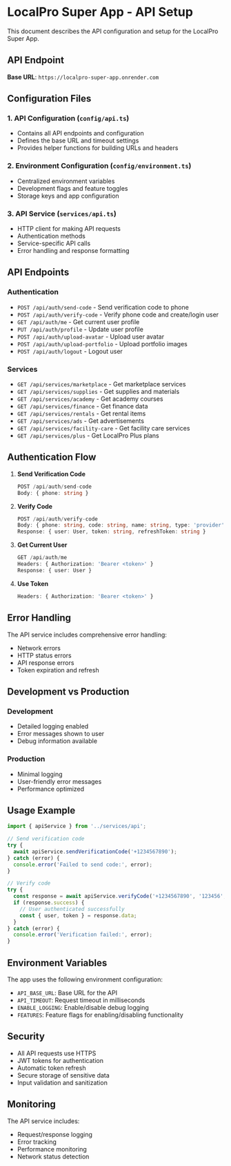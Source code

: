 # LocalPro Super App - API Setup

This document describes the API configuration and setup for the LocalPro Super App.

## API Endpoint

**Base URL**: `https://localpro-super-app.onrender.com`

## Configuration Files

### 1. API Configuration (`config/api.ts`)
- Contains all API endpoints and configuration
- Defines the base URL and timeout settings
- Provides helper functions for building URLs and headers

### 2. Environment Configuration (`config/environment.ts`)
- Centralized environment variables
- Development flags and feature toggles
- Storage keys and app configuration

### 3. API Service (`services/api.ts`)
- HTTP client for making API requests
- Authentication methods
- Service-specific API calls
- Error handling and response formatting

## API Endpoints

### Authentication
- `POST /api/auth/send-code` - Send verification code to phone
- `POST /api/auth/verify-code` - Verify phone code and create/login user
- `GET /api/auth/me` - Get current user profile
- `PUT /api/auth/profile` - Update user profile
- `POST /api/auth/upload-avatar` - Upload user avatar
- `POST /api/auth/upload-portfolio` - Upload portfolio images
- `POST /api/auth/logout` - Logout user

### Services
- `GET /api/services/marketplace` - Get marketplace services
- `GET /api/services/supplies` - Get supplies and materials
- `GET /api/services/academy` - Get academy courses
- `GET /api/services/finance` - Get finance data
- `GET /api/services/rentals` - Get rental items
- `GET /api/services/ads` - Get advertisements
- `GET /api/services/facility-care` - Get facility care services
- `GET /api/services/plus` - Get LocalPro Plus plans

## Authentication Flow

1. **Send Verification Code**
   ```typescript
   POST /api/auth/send-code
   Body: { phone: string }
   ```

2. **Verify Code**
   ```typescript
   POST /api/auth/verify-code
   Body: { phone: string, code: string, name: string, type: 'provider' | 'client' }
   Response: { user: User, token: string, refreshToken: string }
   ```

3. **Get Current User**
   ```typescript
   GET /api/auth/me
   Headers: { Authorization: 'Bearer <token>' }
   Response: { user: User }
   ```

4. **Use Token**
   ```typescript
   Headers: { Authorization: 'Bearer <token>' }
   ```

## Error Handling

The API service includes comprehensive error handling:

- Network errors
- HTTP status errors
- API response errors
- Token expiration and refresh

## Development vs Production

### Development
- Detailed logging enabled
- Error messages shown to user
- Debug information available

### Production
- Minimal logging
- User-friendly error messages
- Performance optimized

## Usage Example

```typescript
import { apiService } from '../services/api';

// Send verification code
try {
  await apiService.sendVerificationCode('+1234567890');
} catch (error) {
  console.error('Failed to send code:', error);
}

// Verify code
try {
  const response = await apiService.verifyCode('+1234567890', '123456', 'John Doe', 'provider');
  if (response.success) {
    // User authenticated successfully
    const { user, token } = response.data;
  }
} catch (error) {
  console.error('Verification failed:', error);
}
```

## Environment Variables

The app uses the following environment configuration:

- `API_BASE_URL`: Base URL for the API
- `API_TIMEOUT`: Request timeout in milliseconds
- `ENABLE_LOGGING`: Enable/disable debug logging
- `FEATURES`: Feature flags for enabling/disabling functionality

## Security

- All API requests use HTTPS
- JWT tokens for authentication
- Automatic token refresh
- Secure storage of sensitive data
- Input validation and sanitization

## Monitoring

The API service includes:
- Request/response logging
- Error tracking
- Performance monitoring
- Network status detection
